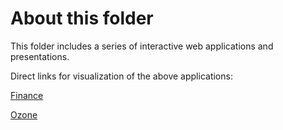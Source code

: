 # About this folder

This folder includes a series of interactive web applications and presentations.

Direct links for visualization of the above applications:

<a href="https://prim8.shinyapps.io/Finance/" target="_blank">Finance</a>

<a href="https://prim8.shinyapps.io/Ozone/" target="_blank">Ozone</a>
